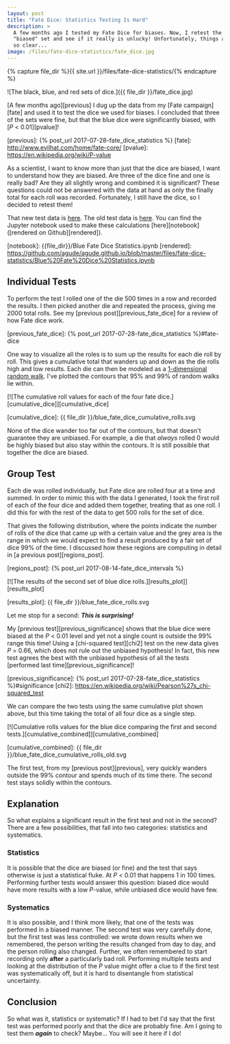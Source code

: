 ```yaml
---
layout: post
title: "Fate Dice: Statistics Testing Is Hard"
description: >
  A few months ago I tested my Fate Dice for biases. Now, I retest the
  "biased" set and see if it really is unlucky! Unfortunately, things aren't
  so clear...
image: /files/fate-dice-statistics/fate_dice.jpg
---
```


{% capture file_dir %}{{ site.url }}/files/fate-dice-statistics/{% endcapture %}

![The black, blue, and red sets of dice.]({{ file_dir }}/fate_dice.jpg)

[A few months ago][previous] I dug up the data from my [Fate campaign][fate]
and used it to test the dice we used for biases. I concluded that three of the
sets were fine, but that the blue dice were significantly biased, with [_P_ <
0.01][pvalue]!

[previous]: {% post_url 2017-07-28-fate_dice_statistics %}
[fate]: http://www.evilhat.com/home/fate-core/
[pvalue]: https://en.wikipedia.org/wiki/P-value

As a scientist, I want to know more than just that the dice are biased, I want
to understand how they are biased. Are three of the dice fine and one is
really bad? Are they all slightly wrong and combined it is significant? These
questions could not be answered with the data at hand as only the finally
total for each roll was recorded. Fortunately, I still have the dice, so I
decided to retest them!

That new test data is [here][new_data]. The old test data is [here][old_data].
You can find the Jupyter notebook used to make these calculations
[here][notebook] ([rendered on Github][rendered]). 

[new_data]: {{file_dir}}/blue_fate_dice_rolls.csv
[old_data]: {{file_dir}}/fate_dice_data.csv
[notebook]: {{file_dir}}/Blue Fate Dice Statistics.ipynb
[rendered]: https://github.com/agude/agude.github.io/blob/master/files/fate-dice-statistics/Blue%20Fate%20Dice%20Statistics.ipynb

## Individual Tests

To perform the test I rolled one of the die 500 times in a row and recorded
the results. I then picked another die and repeated the process, giving me
2000 total rolls. See my [previous post][previous_fate_dice] for a review of
how Fate dice work.

[previous_fate_dice]: {% post_url 2017-07-28-fate_dice_statistics %}#fate-dice

One way to visualize all the roles is to sum up the results for each die roll
by roll. This gives a cumulative total that wanders up and down as the die
rolls high and low results. Each die can then be modeled as a [1-dimensional
random walk][random_walk]. I've plotted the contours that 95% and 99% of
random walks lie within.

[random_walk]: https://en.wikipedia.org/wiki/Random_walk

[![The cumulative roll values for each of the four fate dice.][cumulative_dice]][cumulative_dice]

[cumulative_dice]: {{ file_dir }}/blue_fate_dice_cumulative_rolls.svg

None of the dice wander too far out of the contours, but that doesn't
guarantee they are unbiased. For example, a die that _always_ rolled 0 would
be highly biased but also stay within the contours. It is still possible that
together the dice are biased.

## Group Test

Each die was rolled individually, but Fate dice are rolled four at a time and
summed. In order to mimic this with the data I generated, I took the first
roll of each of the four dice and added them together, treating that as one
roll. I did this for with the rest of the data to get 500 rolls for the set of
dice.

That gives the following distribution, where the points indicate the number
of rolls of the dice that came up with a certain value and the grey area is
the range in which we would expect to find a result produced by a fair set of
dice 99% of the time. I discussed how these regions are computing in detail in
[a previous post][regions_post].

[regions_post]: {% post_url 2017-08-14-fate_dice_intervals %}

[![The results of the second set of blue dice rolls.][results_plot]][results_plot]

[results_plot]: {{ file_dir }}/blue_fate_dice_rolls.svg

Let me stop for a second: _**This is surprising!**_

My [previous test][previous_significance] shows that the blue dice were biased
at the _P_ < 0.01 level and yet not a single count is outside the 99% range
this time! Using a [chi-squared test][chi2] test on the new data gives _P_ =
0.66, which does not rule out the unbiased hypothesis! In fact, this new test
agrees the best with the unbiased hypothesis of all the tests [performed last
time][previous_significance]!

[previous_significance]: {% post_url 2017-07-28-fate_dice_statistics %}#significance
[chi2]: https://en.wikipedia.org/wiki/Pearson%27s_chi-squared_test

We can compare the two tests using the same cumulative plot shown above, but
this time taking the total of all four dice as a single step.

[![Cumulative rolls values for the blue dice comparing the first and second tests.][cumulative_combined]][cumulative_combined]

[cumulative_combined]: {{ file_dir }}/blue_fate_dice_cumulative_rolls_old.svg

The first test, from my [previous post][previous], very quickly wanders
outside the 99% contour and spends much of its time there. The second test
stays solidly within the contours.

<!--
[![The results of the second set of blue dice rolls.][combined_results_plot]][combined_results_plot]
[combined_results_plot]: {{ file_dir }}/blue_fate_dice_rolls_combined.svg
-->

## Explanation

So what explains a significant result in the first test and not in the second?
There are a few possibilities, that fall into two categories: statistics and
systematics.

### Statistics

It is possible that the dice are biased (or fine) and the test that says
otherwise is just a statistical fluke. At _P_ < 0.01 that happens 1 in 100
times. Performing further tests would answer this question: biased dice would
have more results with a low _P_-value, while unbiased dice would have few.

### Systematics

It is also possible, and I think more likely, that one of the tests was
performed in a biased manner. The second test was very carefully done, but
the first test was less controlled: we wrote down results when we remembered,
the person writing the results changed from day to day, and the person rolling
also changed. Further, we often remembered to start recording only **after** a
particularly bad roll. Performing multiple tests and looking at the
distribution of the _P_ value might offer a clue to if the first test was
systematically off, but it is hard to disentangle from statistical uncertainty.

## Conclusion

So what was it, statistics or systematic? If I had to bet I'd say that the
first test was performed poorly and that the dice are probably fine. Am I
going to test them _**again**_ to check? Maybe... You will see it here if I
do!

